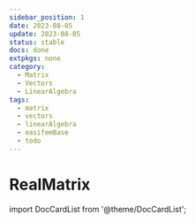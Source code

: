```yaml
---
sidebar_position: 1
date: 2023-08-05   
update: 2023-08-05 
status: stable
docs: done
extpkgs: none
category: 
  - Matrix
  - Vectors
  - LinearAlgebra
tags: 
  - matrix
  - vectors
  - linearAlgebra
  - easifemBase
  - todo
---
```


# RealMatrix

import DocCardList from '@theme/DocCardList';

<DocCardList />
